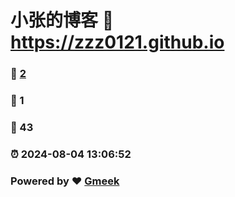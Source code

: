 # 小张的博客 :link: https://zzz0121.github.io 
### :page_facing_up: [2](https://zzz0121.github.io/tag.html) 
### :speech_balloon: 1 
### :hibiscus: 43 
### :alarm_clock: 2024-08-04 13:06:52 
### Powered by :heart: [Gmeek](https://github.com/Meekdai/Gmeek)
